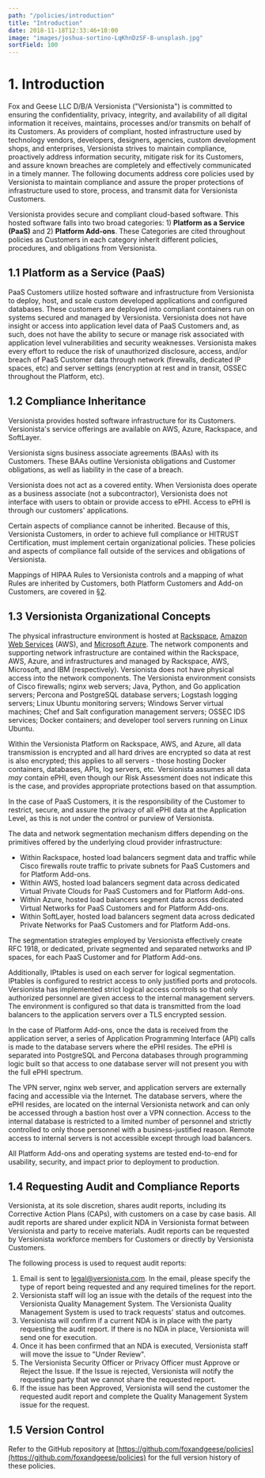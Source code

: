 ```yaml
---
path: "/policies/introduction"
title: "Introduction"
date: 2018-11-18T12:33:46+10:00
image: "images/joshua-sortino-LqKhnDzSF-8-unsplash.jpg"
sortField: 100
---
```


# 1. Introduction

Fox and Geese LLC D/B/A Versionista ("Versionista") is committed to ensuring the
confidentiality, privacy, integrity, and availability of all digital information
it receives, maintains, processes and/or transmits on behalf of its Customers.
As providers of compliant, hosted infrastructure used by technology vendors,
developers, designers, agencies, custom development shops, and enterprises,
Versionista strives to maintain compliance, proactively address information
security, mitigate risk for its Customers, and assure known breaches are
completely and effectively communicated in a timely manner. The following
documents address core policies used by Versionista to maintain compliance and
assure the proper protections of infrastructure used to store, process, and
transmit data for Versionista Customers.

Versionista provides secure and compliant cloud-based software. This hosted
software falls into two broad categories: 1) **Platform as a Service (PaaS)**
and 2) **Platform Add-ons**. These Categories are cited throughout policies as
Customers in each category inherit different policies, procedures, and
obligations from Versionista.

## 1.1 Platform as a Service (PaaS)

PaaS Customers utilize hosted software and infrastructure from Versionista to
deploy, host, and scale custom developed applications and configured databases.
These customers are deployed into compliant containers run on systems secured
and managed by Versionista. Versionista does not have insight or access into
application level data of PaaS Customers and, as such, does not have the ability
to secure or manage risk associated with application level vulnerabilities and
security weaknesses. Versionista makes every effort to reduce the risk of
unauthorized disclosure, access, and/or breach of PaaS Customer data through
network (firewalls, dedicated IP spaces, etc) and server settings (encryption at
rest and in transit, OSSEC throughout the Platform, etc).

## 1.2 Compliance Inheritance

Versionista provides hosted software infrastructure for its Customers.
Versionista's service offerings are available on AWS, Azure, Rackspace, and
SoftLayer.

Versionista signs business associate agreements (BAAs) with its Customers. These
BAAs outline Versionista obligations and Customer obligations, as well as
liability in the case of a breach.

Versionista does not act as a covered entity. When Versionista does operate as a
business associate (not a subcontractor), Versionista does not interface with
users to obtain or provide access to ePHI. Access to ePHI is through our
customers' applications.

Certain aspects of compliance cannot be inherited. Because of this, Versionista
Customers, in order to achieve full compliance or HITRUST Certification, must
implement certain organizational policies. These policies and aspects of
compliance fall outside of the services and obligations of Versionista.

Mappings of HIPAA Rules to Versionista controls and a mapping of what Rules are
inherited by Customers, both Platform Customers and Add-on Customers, are
covered in [§2](#2-hipaa-inheritance).

## 1.3 Versionista Organizational Concepts

The physical infrastructure environment is hosted at
[Rackspace](https://www.rackspace.com/),
[Amazon Web Services](https://aws.amazon.com/) (AWS), and
[Microsoft Azure](https://azure.microsoft.com/). The network components and
supporting network infrastructure are contained within the Rackspace, AWS,
Azure, and infrastructures and managed by Rackspace, AWS, Microsoft, and IBM
(respectively). Versionista does not have physical access into the network
components. The Versionista environment consists of Cisco firewalls; nginx web
servers; Java, Python, and Go application servers; Percona and PostgreSQL
database servers; Logstash logging servers; Linux Ubuntu monitoring servers;
Windows Server virtual machines; Chef and Salt configuration management servers;
OSSEC IDS services; Docker containers; and developer tool servers running on
Linux Ubuntu.

Within the Versionista Platform on Rackspace, AWS, and Azure, all data
transmission is encrypted and all hard drives are encrypted so data at rest is
also encrypted; this applies to all servers - those hosting Docker containers,
databases, APIs, log servers, etc. Versionista assumes all data _may_ contain
ePHI, even though our Risk Assessment does not indicate this is the case, and
provides appropriate protections based on that assumption.

In the case of PaaS Customers, it is the responsibility of the Customer to
restrict, secure, and assure the privacy of all ePHI data at the Application
Level, as this is not under the control or purview of Versionista.

The data and network segmentation mechanism differs depending on the primitives
offered by the underlying cloud provider infrastructure:

- Within Rackspace, hosted load balancers segment data and traffic while Cisco
  firewalls route traffic to private subnets for PaaS Customers and for Platform
  Add-ons.
- Within AWS, hosted load balancers segment data across dedicated Virtual
  Private Clouds for PaaS Customers and for Platform Add-ons.
- Within Azure, hosted load balancers segment data across dedicated Virtual
  Networks for PaaS Customers and for Platform Add-ons.
- Within SoftLayer, hosted load balancers segment data across dedicated Private
  Networks for PaaS Customers and for Platform Add-ons.

The segmentation strategies employed by Versionista effectively create RFC 1918,
or dedicated, private segmented and separated networks and IP spaces, for each
PaaS Customer and for Platform Add-ons.

Additionally, IPtables is used on each server for logical segmentation. IPtables
is configured to restrict access to only justified ports and protocols.
Versionista has implemented strict logical access controls so that only
authorized personnel are given access to the internal management servers. The
environment is configured so that data is transmitted from the load balancers to
the application servers over a TLS encrypted session.

In the case of Platform Add-ons, once the data is received from the application
server, a series of Application Programming Interface (API) calls is made to the
database servers where the ePHI resides. The ePHI is separated into PostgreSQL
and Percona databases through programming logic built so that access to one
database server will not present you with the full ePHI spectrum.

The VPN server, nginx web server, and application servers are externally facing
and accessible via the Internet. The database servers, where the ePHI resides,
are located on the internal Versionista network and can only be accessed through
a bastion host over a VPN connection. Access to the internal database is
restricted to a limited number of personnel and strictly controlled to only
those personnel with a business-justified reason. Remote access to internal
servers is not accessible except through load balancers.

All Platform Add-ons and operating systems are tested end-to-end for usability,
security, and impact prior to deployment to production.

## 1.4 Requesting Audit and Compliance Reports

Versionista, at its sole discretion, shares audit reports, including its
Corrective Action Plans (CAPs), with customers on a case by case basis. All
audit reports are shared under explicit NDA in Versionista format between
Versionista and party to receive materials. Audit reports can be requested by
Versionista workforce members for Customers or directly by Versionista
Customers.

The following process is used to request audit reports:

1. Email is sent to legal@versionista.com. In the email, please specify the type
   of report being requested and any required timelines for the report.
2. Versionista staff will log an issue with the details of the request into the
   Versionista Quality Management System. The Versionista Quality Management
   System is used to track requests' status and outcomes.
3. Versionista will confirm if a current NDA is in place with the party
   requesting the audit report. If there is no NDA in place, Versionista will
   send one for execution.
4. Once it has been confirmed that an NDA is executed, Versionista staff will
   move the issue to "Under Review".
5. The Versionista Security Officer or Privacy Officer must Approve or Reject
   the Issue. If the Issue is rejected, Versionista will notify the requesting
   party that we cannot share the requested report.
6. If the issue has been Approved, Versionista will send the customer the
   requested audit report and complete the Quality Management System issue for
   the request.

## 1.5 Version Control

Refer to the GitHub repository at
[https://github.com/foxandgeese/policies](https://github.com/foxandgeese/policies)
for the full version history of these policies.
